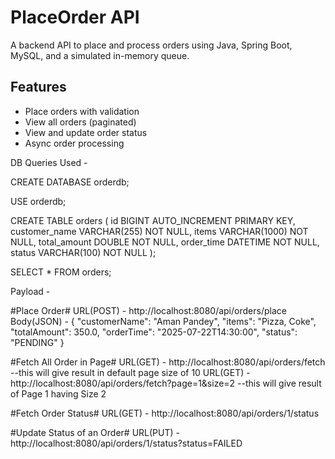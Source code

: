 # PlaceOrder API

A backend API to place and process orders using Java, Spring Boot, MySQL, and a simulated in-memory queue.

## Features

- Place orders with validation
- View all orders (paginated)
- View and update order status
- Async order processing

DB Queries Used -

CREATE DATABASE orderdb;

USE orderdb;

CREATE TABLE orders (
id BIGINT AUTO_INCREMENT PRIMARY KEY,
customer_name VARCHAR(255) NOT NULL,
items VARCHAR(1000) NOT NULL,
total_amount DOUBLE NOT NULL,
order_time DATETIME NOT NULL,
status VARCHAR(100) NOT NULL
);

SELECT \* FROM orders;

Payload -

#Place Order#
URL(POST) - http://localhost:8080/api/orders/place
Body(JSON) -
{
"customerName": "Aman Pandey",
"items": "Pizza, Coke",
"totalAmount": 350.0,
"orderTime": "2025-07-22T14:30:00",
"status": "PENDING"
}

#Fetch All Order in Page#
URL(GET) - http://localhost:8080/api/orders/fetch --this will give result in default page size of 10
URL(GET) - http://localhost:8080/api/orders/fetch?page=1&size=2 --this will give result of Page 1 having Size 2

#Fetch Order Status#
URL(GET) - http://localhost:8080/api/orders/1/status

#Update Status of an Order#
URL(PUT) - http://localhost:8080/api/orders/1/status?status=FAILED
